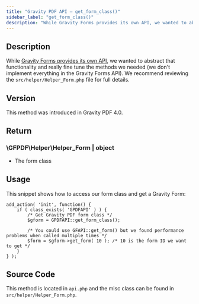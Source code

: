 ```yaml
---
title: "Gravity PDF API – get_form_class()"
sidebar_label: "get_form_class()"
description: "While Gravity Forms provides its own API, we wanted to abstract that functionality and really fine tune the methods we needed."
---
```


## Description 

While [Gravity Forms provides its own API](https://www.gravityhelp.com/documentation/article/gravity-forms-api/), we wanted to abstract that functionality and really fine tune the methods we needed (we don't implement everything in the Gravity Forms API). We recommend reviewing the `src/helper/Helper_Form.php` file for full details.

## Version 

This method was introduced in Gravity PDF 4.0.

## Return 

### \\GFPDF\\Helper\\Helper\_Form \| object
* The form class

## Usage 

This snippet shows how to access our form class and get a Gravity Form:

```
add_action( 'init', function() {
    if ( class_exists( 'GPDFAPI' ) ) {
        /* Get Gravity PDF form class */
        $gform = GPDFAPI::get_form_class();

        /* You could use GFAPI::get_form() but we found performance problems when called multiple times */
        $form = $gform->get_form( 10 ); /* 10 is the form ID we want to get */
    }
} );
```

## Source Code 

This method is located in `api.php` and the misc class can be found in `src/helper/Helper_Form.php`.
